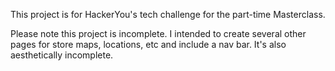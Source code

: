 This project is for HackerYou's tech challenge for the part-time Masterclass.

Please note this project is incomplete. I intended to create several other pages for store maps, locations, etc and include a nav bar. It's also aesthetically incomplete. 

